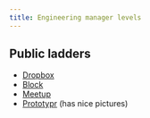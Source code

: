 ```yaml
---
title: Engineering manager levels
---
```


## Public ladders

* [Dropbox](https://dropbox.github.io/dbx-career-framework/m3_engineering_manager.html)
* [Block](https://assets.ctfassets.net/1wryd5vd9xez/3gb7ZSi95ipFegjuMWupGo/bcb0dd0253297bff48a4ad083b28d924/-Public-_Block_Engineering_Career_Ladder.pdf)
* [Meetup](https://medium.com/making-meetup/engineering-ladders-at-meetup-caacbea4916e)
* [Prototypr](https://blog.prototypr.io/the-branching-career-path-63a4ff592e29) (has nice pictures)

          